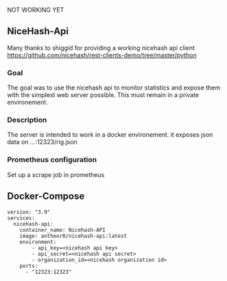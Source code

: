 NOT WORKING YET

## NiceHash-Api
Many thanks to shiggid for providing a working nicehash api client https://github.com/nicehash/rest-clients-demo/tree/master/python

### Goal
The goal was to use the nicehash api to monitor statistics and expose them with the simplest web server possible.
This must remain in a private environement.

### Description
The server is intended to work in a docker environement.
it exposes json data on *.*.*.*:12323/rig.json

### Prometheus configuration
Set up a scrape job in prometheus

## Docker-Compose

```docker-compose
version: "3.9"
services:
  nicehash-api:
    container_name: Nicehash-API
    image: antheor0/nicehash-api:latest
    environment:
        - api_key=<nicehash api key>
        - api_secret=<nicehash api secret>
        - organization_id=<nicehash organization id>
    ports:
      - "12323:12323"
```
